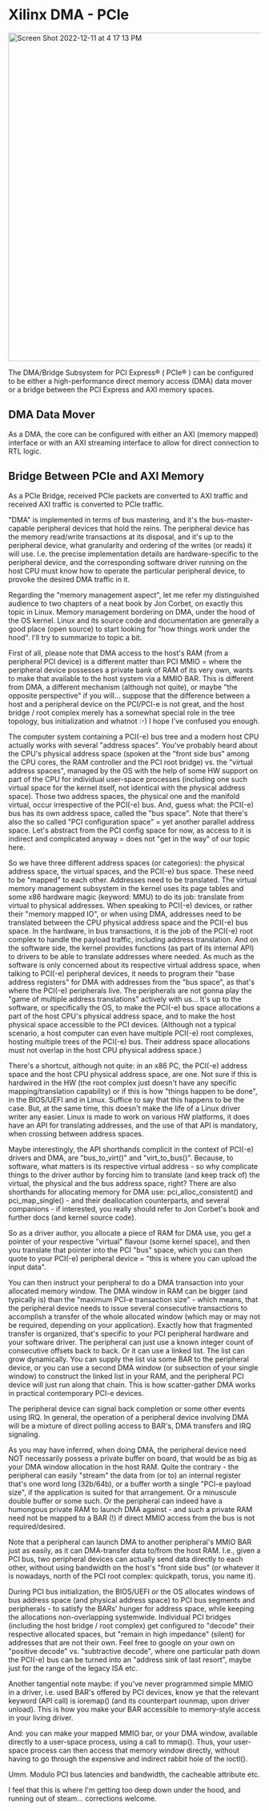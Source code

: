 # Xilinx DMA - PCIe

<img width="656" alt="Screen Shot 2022-12-11 at 4 17 13 PM" src="https://user-images.githubusercontent.com/42010432/206937753-437d4018-d588-4d75-80b7-d5d8e07f822b.png">

The DMA/Bridge Subsystem for PCI Express® ( PCIe® ) can be configured to be either a high-performance direct memory access (DMA) data mover or a bridge between the PCI Express and AXI memory spaces.

## DMA Data Mover
As a DMA, the core can be configured with either an AXI (memory mapped) interface or with an AXI streaming interface to allow for direct connection to RTL logic.

## Bridge Between PCIe and AXI Memory
As a PCIe Bridge, received PCIe packets are converted to AXI traffic and received AXI traffic is converted to PCIe traffic. 

 "DMA" is implemented in terms of bus mastering, and it's the bus-master-capable peripheral devices that hold the reins. The peripheral device has the memory read/write transactions at its disposal, and it's up to the peripheral device, what granularity and ordering of the writes (or reads) it will use. I.e. the precise implementation details are hardware-specific to the peripheral device, and the corresponding software driver running on the host CPU must know how to operate the particular peripheral device, to provoke the desired DMA traffic in it.

Regarding the "memory management aspect", let me refer my distinguished audience to two chapters of a neat book by Jon Corbet, on exactly this topic in Linux. Memory management bordering on DMA, under the hood of the OS kernel. Linux and its source code and documentation are generally a good place (open source) to start looking for "how things work under the hood". I'll try to summarize to topic a bit.

First of all, please note that DMA access to the host's RAM (from a peripheral PCI device) is a different matter than PCI MMIO = where the peripheral device possesses a private bank of RAM of its very own, wants to make that available to the host system via a MMIO BAR. This is different from DMA, a different mechanism (although not quite), or maybe "the opposite perspective" if you will... suppose that the difference between a host and a peripheral device on the PCI/PCI-e is not great, and the host bridge / root complex merely has a somewhat special role in the tree topology, bus initialization and whatnot :-) I hope I've confused you enough.

The computer system containing a PCI(-e) bus tree and a modern host CPU actually works with several "address spaces". You've probably heard about the CPU's physical address space (spoken at the "front side bus" among the CPU cores, the RAM controller and the PCI root bridge) vs. the "virtual address spaces", managed by the OS with the help of some HW support on part of the CPU for individual user-space processes (including one such virtual space for the kernel itself, not identical with the physical address space). Those two address spaces, the physical one and the manifold virtual, occur irrespective of the PCI(-e) bus. And, guess what: the PCI(-e) bus has its own address space, called the "bus space". Note that there's also the so called "PCI configuration space" = yet another parallel address space. Let's abstract from the PCI config space for now, as access to it is indirect and complicated anyway = does not "get in the way" of our topic here.

So we have three different address spaces (or categories): the physical address space, the virtual spaces, and the PCI(-e) bus space. These need to be "mapped" to each other. Addresses need to be translated. The virtual memory management subsystem in the kernel uses its page tables and some x86 hardware magic (keyword: MMU) to do its job: translate from virtual to physical addresses. When speaking to PCI(-e) devices, or rather their "memory mapped IO", or when using DMA, addresses need to be translated between the CPU physical address space and the PCI(-e) bus space. In the hardware, in bus transactions, it is the job of the PCI(-e) root complex to handle the payload traffic, including address translation. And on the software side, the kernel provides functions (as part of its internal API) to drivers to be able to translate addresses where needed. As much as the software is only concerned about its respective virtual address space, when talking to PCI(-e) peripheral devices, it needs to program their "base address registers" for DMA with addresses from the "bus space", as that's where the PCI(-e) peripherals live. The peripherals are not gonna play the "game of multiple address translations" actively with us... It's up to the software, or specifically the OS, to make the PCI(-e) bus space allocations a part of the host CPU's physical address space, and to make the host physical space accessible to the PCI devices. (Although not a typical scenario, a host computer can even have multiple PCI(-e) root complexes, hosting multiple trees of the PCI(-e) bus. Their address space allocations must not overlap in the host CPU physical address space.)

There's a shortcut, although not quite: in an x86 PC, the PCI(-e) address space and the host CPU physical address space, are one. Not sure if this is hardwired in the HW (the root complex just doesn't have any specific mapping/translation capability) or if this is how "things happen to be done", in the BIOS/UEFI and in Linux. Suffice to say that this happens to be the case. But, at the same time, this doesn't make the life of a Linux driver writer any easier. Linux is made to work on various HW platforms, it does have an API for translating addresses, and the use of that API is mandatory, when crossing between address spaces.

Maybe interestingly, the API shorthands complicit in the context of PCI(-e) drivers and DMA, are "bus_to_virt()" and "virt_to_bus()". Because, to software, what matters is its respective virtual address - so why complicate things to the driver author by forcing him to translate (and keep track of) the virtual, the physical and the bus address space, right? There are also shorthands for allocating memory for DMA use: pci_alloc_consistent() and pci_map_single() - and their deallocation counterparts, and several companions - if interested, you really should refer to Jon Corbet's book and further docs (and kernel source code).

So as a driver author, you allocate a piece of RAM for DMA use, you get a pointer of your respective "virtual" flavour (some kernel space), and then you translate that pointer into the PCI "bus" space, which you can then quote to your PCI(-e) peripheral device = "this is where you can upload the input data".

You can then instruct your peripheral to do a DMA transaction into your allocated memory window. The DMA window in RAM can be bigger (and typically is) than the "maximum PCI-e transaction size" - which means, that the peripheral device needs to issue several consecutive transactions to accomplish a transfer of the whole allocated window (which may or may not be required, depending on your application). Exactly how that fragmented transfer is organized, that's specific to your PCI peripheral hardware and your software driver. The peripheral can just use a known integer count of consecutive offsets back to back. Or it can use a linked list. The list can grow dynamically. You can supply the list via some BAR to the peripheral device, or you can use a second DMA window (or subsection of your single window) to construct the linked list in your RAM, and the peripheral PCI device will just run along that chain. This is how scatter-gather DMA works in practical contemporary PCI-e devices.

The peripheral device can signal back completion or some other events using IRQ. In general, the operation of a peripheral device involving DMA will be a mixture of direct polling access to BAR's, DMA transfers and IRQ signaling.

As you may have inferred, when doing DMA, the peripheral device need NOT necessarily possess a private buffer on board, that would be as big as your DMA window allocation in the host RAM. Quite the contrary - the peripheral can easily "stream" the data from (or to) an internal register that's one word long (32b/64b), or a buffer worth a single "PCI-e payload size", if the application is suited for that arrangement. Or a minuscule double buffer or some such. Or the peripheral can indeed have a humongous private RAM to launch DMA against - and such a private RAM need not be mapped to a BAR (!) if direct MMIO access from the bus is not required/desired.

Note that a peripheral can launch DMA to another peripheral's MMIO BAR just as easily, as it can DMA-transfer data to/from the host RAM. I.e., given a PCI bus, two peripheral devices can actually send data directly to each other, without using bandwidth on the host's "front side bus" (or whatever it is nowadays, north of the PCI root complex: quickpath, torus, you name it).

During PCI bus initialization, the BIOS/UEFI or the OS allocates windows of bus address space (and physical address space) to PCI bus segments and peripherals - to satisfy the BARs' hunger for address space, while keeping the allocations non-overlapping systemwide. Individual PCI bridges (including the host bridge / root complex) get configured to "decode" their respective allocated spaces, but "remain in high impedance" (silent) for addresses that are not their own. Feel free to google on your own on "positive decode" vs. "subtractive decode", where one particular path down the PCI(-e) bus can be turned into an "address sink of last resort", maybe just for the range of the legacy ISA etc.

Another tangential note maybe: if you've never programmed simple MMIO in a driver, i.e. used BAR's offered by PCI devices, know ye that the relevant keyword (API call) is ioremap() (and its counterpart iounmap, upon driver unload). This is how you make your BAR accessible to memory-style access in your living driver.

And: you can make your mapped MMIO bar, or your DMA window, available directly to a user-space process, using a call to mmap(). Thus, your user-space process can then access that memory window directly, without having to go through the expensive and indirect rabbit hole of the ioctl().

Umm. Modulo PCI bus latencies and bandwidth, the cacheable attribute etc.

I feel that this is where I'm getting too deep down under the hood, and running out of steam... corrections welcome.
